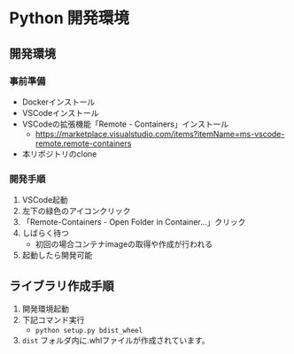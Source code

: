 # Python 開発環境
## 開発環境
### 事前準備
- Dockerインストール
- VSCodeインストール
- VSCodeの拡張機能「Remote - Containers」インストール
    - https://marketplace.visualstudio.com/items?itemName=ms-vscode-remote.remote-containers
- 本リポジトリのclone

### 開発手順
1. VSCode起動
2. 左下の緑色のアイコンクリック
3. 「Remote-Containers - Open Folder in Container...」クリック
4. しばらく待つ
    - 初回の場合コンテナimageの取得や作成が行われる
5. 起動したら開発可能

## ライブラリ作成手順
1. 開発環境起動
2. 下記コマンド実行
    - `python setup.py bdist_wheel`
3. `dist` フォルダ内に.whlファイルが作成されています。

